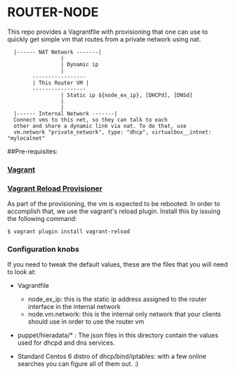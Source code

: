 # ROUTER-NODE

This repo provides a Vagrantfile with provisioning that one can use to quickly
get simple vm that routes from a private network using nat.

  
      |------ NAT Network -------|
                     |
                     | Dynamic ip
                     | 
            -----------------
            | This Router VM |
            -----------------
                     | Static ip ${node_ex_ip}, [DHCPd], [DNSd]
                     |
                     |
      |------ Internal Network -------|
      Connect vms to this net, so they can talk to each
      other and share a dynamic link via nat. To do that, use
      vm.network "private_network", type: "dhcp", virtualbox__intnet: "mylocalnet"
      

##Pre-requisites:

### [Vagrant][0]

### [Vagrant Reload Provisioner][1]

As part of the provisioning, the vm is expected to be rebooted. In order to accomplish that,
we use the vagrant's reload plugin. Install this by issuing the following command:

    $ vagrant plugin install vagrant-reload

### Configuration knobs

If you need to tweak the default values, these are the files that you will need to look at:

- Vagrantfile
  - node_ex_ip: this is the static ip address assigned to the router interface in the internal network
  - node.vm.network: this is the internal only network that your clients should use in order to use the router vm

- puppet/hieradata/* : The json files in this directory contain the values used for dhcpd and dns services.

- Standard Centos 6 distro of dhcp/bind/iptables: with a few online searches you can figure all of them out. :)


[0]: https://www.vagrantup.com/ "Vagrant"
[1]: https://github.com/aidanns/vagrant-reload "Vagrant Reload"

